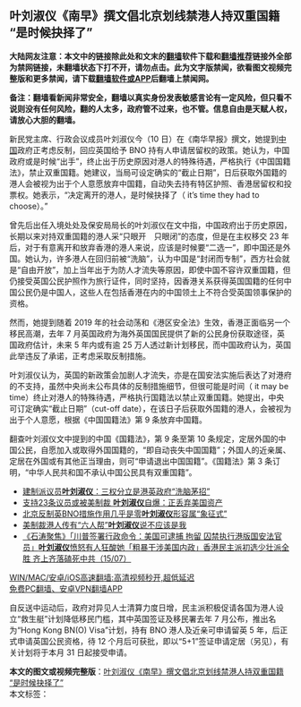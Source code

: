  <h2>叶刘淑仪《南早》撰文倡北京划线禁港人持双重国籍 “是时候抉择了”</h2> <p class="notice"><b>大陆网友注意：本文中的链接除此处和文末的<a href="https://github.com/bannedbook/fanqiang" >翻墙</a>软件下载和<a href="https://github.com/killgcd/justmysocks/blob/master/README.md">翻墙推荐</a>链接外全部为禁网链接，未翻墙状态下打不开，请勿点击。此为文字版禁闻，欲看图文视频完整版和更多禁闻，请下载<a href="https://github.com/bannedbook/fanqiang">翻墙软件或APP</a>后翻墙上禁闻网。</p><p>备注：翻墙看新闻非常安全，翻墙以真实身份发表敏感言论有一定风险，但只看不说则没有任何风险，翻的人太多，政府管不过来，也不管。信息自由是天赋人权，请放心大胆的翻墙。</b></p>  <div class="entry">  <p>新民党主席、行政会议成员叶刘淑仪今（10 日）在《南华早报》撰文，她提到<span class='wp_keywordlink_affiliate'><a href="https://www.bannedbook.org/" title="中国" target="_blank">中国</a></span>政府正考虑反制，回应英国给予 BNO 持有人申请居留权的政策。她认为，中国政府或是时候“出手”，终止出于历史原因对港人的特殊待遇，严格执行《中国国籍法》，禁止双重国籍。她建议，当局可设定确实的“截止日期”，日后获取外国籍的港人会被视为出于个人意愿放弃中国籍，自动失去持有特区护照、香港居留权和投票权。她表示，“决定离开的港人，是时候抉择了（ it’s time they had to choose）。”</p> <p>曾先后出任入境处处及保安局局长的叶刘淑仪在文中指，中国政府出于历史原因，长期以来对持双重国籍的港人采“只眼开　只眼闭”的态度，但是在主权移交 23 年后，对于有意离开和放弃香港的港人来说，应该是时候要“二选一”，即中国还是外国。她认为，许多港人在回归前被“洗脑”，认为中国是“封闭而专制”，西方社会就是“自由开放”，加上当年出于为防人才流失等原因，即使中国不容许双重国籍，但仍接受英国公民护照作为旅行证件，同时坚持，因香港关系获得英国国籍的任何中国公民仍是中国人，这些人在包括香港在内的中国领土上不符合受英国领事保护的资格。</p>  <p>然而，她提到随着 2019 年的社会动荡和《港区安全法》生效，香港正面临另一个移民高潮，去年 7 月英国政府为海外英国国民提供了新的公民身份获取途径，英国政府估计，未来 5 年内或有逾 25 万人透过新计划移民，而中国政府认为，英国此举违反了承诺，正考虑采取反制措施。</p> <p>叶刘淑仪认为，英国的新政策会加剧人才流失，亦是在国安法实施后表达了对港府的不支持，虽然中央尚未公布具体的反制措施细节，但很可能是时间（ it may be time）终止对港人的特殊待遇，严格执行国籍法以禁止双重国籍。她提出，中央可订定确实“截止日期”（cut-off date），在该日子后获取外国籍的港人，会被视为出于个人意愿，根据《中国国籍法》第 9 条放弃中国籍。</p>  <p>翻查叶刘淑仪文中提到的中国《国籍法》，第 9 条至第 10 条规定，定居外国的中国公民，自愿加入或取得外国国籍的，“即自动丧失中国国籍”；外国人的近亲属、定居在外国或有其他正当理由，则可“申请退出中国国籍”。《国籍法》第 3 条订明，“中华人民共和国不承认中国公民具有双重国籍”。</p> <ul class='op-related-articles' title='相关阅读'> <li><a href='https://www.bannedbook.org/bnews/cnnews/hknews/20201028/1421718.html' target='_blank'>建制派议员<b>叶刘淑仪</b>：三权分立是港英政府“洗脑茅招”</a></li> <li><a href='https://www.bannedbook.org/bnews/topimagenews/20200916/1397396.html' target='_blank'>支持23条议员或被美制裁 <b>叶刘淑仪</b>自爆：正丢弃美国资产</a></li> <li><a href='https://www.bannedbook.org/bnews/headline/20200724/1365670.html' target='_blank'>北京反制英BNO措施作用几乎是零<b>叶刘淑仪</b>形容属“象征式”</a></li> <li><a href='https://www.bannedbook.org/bnews/cnnews/hknews/20200716/1361793.html' target='_blank'>美制裁港人传有“六人帮”<b>叶刘淑仪</b>说不应该是我</a></li> <li><a href='https://www.bannedbook.org/bnews/bannedvideo/20200716/1361490.html' target='_blank'>《石涛聚焦》「川普签署行政命令：美国可逮捕 拘留 囚禁执行港版国安法官员」<b>叶刘淑仪</b>愤怒有人狂酸她「粗暴干涉美国内政」香港民主派初选少壮派全胜 齐上齐落磕死中共（15/07）</a></li> </ul> <p class="texttj"> <a href="https://github.com/bannedbook/fanqiang/wiki/V2ray%E6%9C%BA%E5%9C%BA" target="_blank">WIN/MAC/安卓/iOS高速翻墙:高清视频秒开,超低延迟</a><br/> <a href="https://github.com/bannedbook/fanqiang/wiki/%E7%A6%81%E9%97%BB%E7%BD%91%E5%AE%89%E5%8D%93%E7%BF%BB%E5%A2%99%E6%96%B0%E9%97%BBAPP" target="_blank">免费PC翻墙、安卓VPN翻墙APP</a></p><p>自反送中运动后，政府对异见人士清算力度日增，民主派积极促请各国为港人设立“救生艇”计划降低移民门槛，其中英国签证及移民署去年 7 月公布，推出名为“Hong Kong BN(O) Visa”计划，持有 BNO 港人及近亲可申请留英 5 年，后正式申请英国公民资格，待 12 个月后可获批，即以“5+1”签证申请定居（另见），有关计划将于本月 31 日起接受申请。</p> <a name='sharetosocial'></a>       <div><b>本文的图文或视频完整版</b>：<a href='https://www.bannedbook.org/bnews/comments/20210111/1465045.html'>叶刘淑仪《南早》撰文倡北京划线禁港人持双重国籍 “是时候抉择了”</a></div>  </div><!--END ENTRY--> <div class="postfooter"> <div>本文标签：</div>  </div><!--END POSTFOOTER--> 